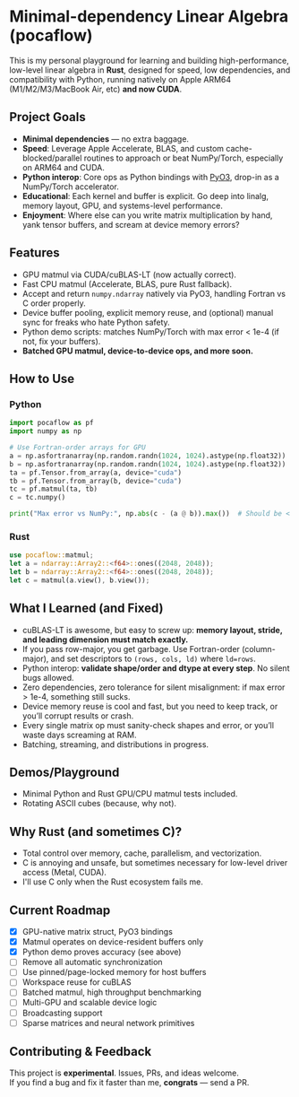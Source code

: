 # Minimal-dependency Linear Algebra (pocaflow)

This is my personal playground for learning and building high-performance, low-level linear algebra in **Rust**, designed for speed, low dependencies, and compatibility with Python, running natively on Apple ARM64 (M1/M2/M3/MacBook Air, etc) **and now CUDA**.

## Project Goals

- **Minimal dependencies** — no extra baggage.
- **Speed**: Leverage Apple Accelerate, BLAS, and custom cache-blocked/parallel routines to approach or beat NumPy/Torch, especially on ARM64 and CUDA.
- **Python interop**: Core ops as Python bindings with [PyO3](https://pyo3.rs/), drop-in as a NumPy/Torch accelerator.
- **Educational**: Each kernel and buffer is explicit. Go deep into linalg, memory layout, GPU, and systems-level performance.
- **Enjoyment**: Where else can you write matrix multiplication by hand, yank tensor buffers, and scream at device memory errors?

## Features

- GPU matmul via CUDA/cuBLAS-LT (now actually correct).
- Fast CPU matmul (Accelerate, BLAS, pure Rust fallback).
- Accept and return `numpy.ndarray` natively via PyO3, handling Fortran vs C order properly.
- Device buffer pooling, explicit memory reuse, and (optional) manual sync for freaks who hate Python safety.
- Python demo scripts: matches NumPy/Torch with max error < 1e-4 (if not, fix your buffers).
- **Batched GPU matmul, device-to-device ops, and more soon.**

## How to Use

### Python

```python
import pocaflow as pf
import numpy as np

# Use Fortran-order arrays for GPU
a = np.asfortranarray(np.random.randn(1024, 1024).astype(np.float32))
b = np.asfortranarray(np.random.randn(1024, 1024).astype(np.float32))
ta = pf.Tensor.from_array(a, device="cuda")
tb = pf.Tensor.from_array(b, device="cuda")
tc = pf.matmul(ta, tb)
c = tc.numpy()

print("Max error vs NumPy:", np.abs(c - (a @ b)).max())  # Should be < 1e-4
```

### Rust

```rust
use pocaflow::matmul;
let a = ndarray::Array2::<f64>::ones((2048, 2048));
let b = ndarray::Array2::<f64>::ones((2048, 2048));
let c = matmul(a.view(), b.view());
```

## What I Learned (and Fixed)

- cuBLAS-LT is awesome, but easy to screw up: **memory layout, stride, and leading dimension must match exactly.**
- If you pass row-major, you get garbage. Use Fortran-order (column-major), and set descriptors to `(rows, cols, ld)` where `ld=rows`.
- Python interop: **validate shape/order and dtype at every step**. No silent bugs allowed.
- Zero dependencies, zero tolerance for silent misalignment: if max error > 1e-4, something still sucks.
- Device memory reuse is cool and fast, but you need to keep track, or you’ll corrupt results or crash.
- Every single matrix op must sanity-check shapes and error, or you’ll waste days screaming at RAM.
- Batching, streaming, and distributions in progress.

## Demos/Playground

- Minimal Python and Rust GPU/CPU matmul tests included.
- Rotating ASCII cubes (because, why not).

## Why Rust (and sometimes C)?

- Total control over memory, cache, parallelism, and vectorization.
- C is annoying and unsafe, but sometimes necessary for low-level driver access (Metal, CUDA).
- I'll use C only when the Rust ecosystem fails me.

## Current Roadmap

- [x] GPU-native matrix struct, PyO3 bindings
- [x] Matmul operates on device-resident buffers only
- [x] Python demo proves accuracy (see above)
- [ ] Remove all automatic synchronization
- [ ] Use pinned/page-locked memory for host buffers
- [ ] Workspace reuse for cuBLAS
- [ ] Batched matmul, high throughput benchmarking
- [ ] Multi-GPU and scalable device logic
- [ ] Broadcasting support
- [ ] Sparse matrices and neural network primitives

## Contributing & Feedback

This project is **experimental**. Issues, PRs, and ideas welcome.  
If you find a bug and fix it faster than me, **congrats** — send a PR.
